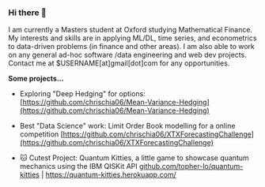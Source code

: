 ### Hi there 👋

I am currently a Masters student at Oxford studying Mathematical Finance. My interests and skills are in applying ML/DL, time series, and econometrics to data-driven problems (in finance and other areas). I am also able to work on any general ad-hoc software /data engineering and web dev projects. Contact me at $USERNAME[at]gmail[dot]com for any opportunities.


**Some projects...**

+ Exploring "Deep Hedging" for options: [https://github.com/chrischia06/Mean-Variance-Hedging](https://github.com/chrischia06/Mean-Variance-Hedging)

+ Best "Data Science" work: Limit Order Book modelling for a online competition [https://github.com/chrischia06/XTXForecastingChallenge](https://github.com/chrischia06/XTXForecastingChallenge)


+ 🐱 Cutest Project: Quantum Kitties, a little game to showcase quantum mechanics using the IBM QISKit API [github.com/topher-lo/quantum-kitties](github.com/topher-lo/quantum-kitties) | https://quantum-kitties.herokuapp.com/

<!--
**chrischia06/chrischia06** is a ✨ _special_ ✨ repository because its `README.md` (this file) appears on your GitHub profile.


<!--
- 🔭 I’m currently working on ...
- 🌱 I’m currently learning ...
- 👯 I’m looking to collaborate on ...
- 🤔 I’m looking for help with ...
- 💬 Ask me about ...
-->
